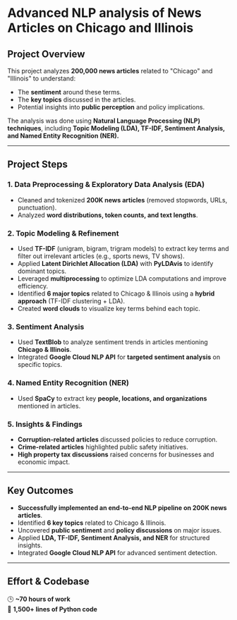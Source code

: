 # **Advanced NLP analysis of News Articles on Chicago and Illinois**

## **Project Overview**  
This project analyzes **200,000 news articles** related to "Chicago" and "Illinois" to understand:  
- The **sentiment** around these terms.  
- The **key topics** discussed in the articles.  
- Potential insights into **public perception** and policy implications.  

The analysis was done using **Natural Language Processing (NLP) techniques**, including **Topic Modeling (LDA), TF-IDF, Sentiment Analysis, and Named Entity Recognition (NER).**  

---

## **Project Steps**  

### **1. Data Preprocessing & Exploratory Data Analysis (EDA)**  
- Cleaned and tokenized **200K news articles** (removed stopwords, URLs, punctuation).  
- Analyzed **word distributions, token counts, and text lengths**.  

### **2. Topic Modeling & Refinement**  
- Used **TF-IDF** (unigram, bigram, trigram models) to extract key terms and filter out irrelevant articles (e.g., sports news, TV shows).  
- Applied **Latent Dirichlet Allocation (LDA)** with **PyLDAvis** to identify dominant topics.  
- Leveraged **multiprocessing** to optimize LDA computations and improve efficiency.  
- Identified **6 major topics** related to Chicago & Illinois using a **hybrid approach** (TF-IDF clustering + LDA).  
- Created **word clouds** to visualize key terms behind each topic.  

### **3. Sentiment Analysis**  
- Used **TextBlob** to analyze sentiment trends in articles mentioning **Chicago & Illinois**.  
- Integrated **Google Cloud NLP API** for **targeted sentiment analysis** on specific topics.  

### **4. Named Entity Recognition (NER)**  
- Used **SpaCy** to extract key **people, locations, and organizations** mentioned in articles.  

### **5. Insights & Findings**  
- **Corruption-related articles** discussed policies to reduce corruption.  
- **Crime-related articles** highlighted public safety initiatives.  
- **High property tax discussions** raised concerns for businesses and economic impact.  

---

## **Key Outcomes**  
- **Successfully implemented an end-to-end NLP pipeline on 200K news articles**.  
- Identified **6 key topics** related to Chicago & Illinois.  
- Uncovered **public sentiment** and **policy discussions** on major issues.  
- Applied **LDA, TF-IDF, Sentiment Analysis, and NER** for structured insights.  
- Integrated **Google Cloud NLP API** for advanced sentiment detection.  

---

## **Effort & Codebase**  
🕒 **~70 hours of work**  
📄 **1,500+ lines of Python code**  

